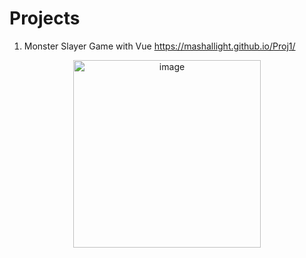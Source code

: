 # Projects
1. Monster Slayer Game with Vue https://mashallight.github.io/Proj1/
<p align="center">
<img width="300" alt="image" src="https://user-images.githubusercontent.com/55779777/183302613-8dcc0b2b-e549-4c81-a615-196241593494.png">
